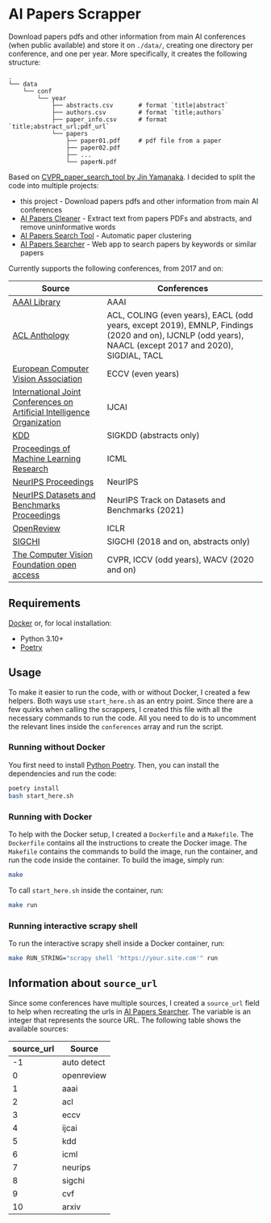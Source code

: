 # AI Papers Scrapper

Download papers pdfs and other information from main AI conferences (when public available) and store it on `./data/`, creating one directory per conference, and one per year. More specifically, it creates the following structure:

    .
    └── data
        └── conf
            └── year
                ├── abstracts.csv       # format `title|abstract`
                ├── authors.csv         # format `title;authors`
                ├── paper_info.csv      # format `title;abstract_url;pdf_url`
                └── papers
                    ├── paper01.pdf     # pdf file from a paper
                    ├── paper02.pdf
                    ├── ...
                    └── paperN.pdf

Based on [CVPR_paper_search_tool by Jin Yamanaka](https://github.com/jiny2001/CVPR_paper_search_tool). I decided to split the code into multiple projects:

- this project - Download papers pdfs and other information from main AI conferences
- [AI Papers Cleaner](https://github.com/george-gca/ai_papers_cleaner) - Extract text from papers PDFs and abstracts, and remove uninformative words
- [AI Papers Search Tool](https://github.com/george-gca/ai_papers_search_tool) - Automatic paper clustering
- [AI Papers Searcher](https://github.com/george-gca/ai_papers_searcher) - Web app to search papers by keywords or similar papers

Currently supports the following conferences, from 2017 and on:

| Source | Conferences |
| --- | --- |
| [AAAI Library](https://www.aaai.org/Library/AAAI/aaai-library.php) | AAAI |
| [ACL Anthology](https://aclanthology.org/) | ACL, COLING (even years), EACL (odd years, except 2019), EMNLP, Findings (2020 and on), IJCNLP (odd years), NAACL (except 2017 and 2020), SIGDIAL, TACL |
| [European Computer Vision Association](https://www.ecva.net/papers.php) | ECCV (even years) |
| [International Joint Conferences on Artificial Intelligence Organization](https://www.ijcai.org/) | IJCAI |
| [KDD](https://kdd.org/) | SIGKDD (abstracts only) |
| [Proceedings of Machine Learning Research](https://proceedings.mlr.press/) | ICML |
| [NeurIPS Proceedings](https://proceedings.neurips.cc/) | NeurIPS |
| [NeurIPS Datasets and Benchmarks Proceedings](https://datasets-benchmarks-proceedings.neurips.cc/) | NeurIPS Track on Datasets and Benchmarks (2021) |
| [OpenReview](https://openreview-py.readthedocs.io/en/latest/) | ICLR |
| [SIGCHI](https://sigchi.org/) | SIGCHI (2018 and on, abstracts only) |
| [ The Computer Vision Foundation open access](https://openaccess.thecvf.com/) | CVPR, ICCV (odd years), WACV (2020 and on) |

## Requirements

[Docker](https://www.docker.com/) or, for local installation:

- Python 3.10+
- [Poetry](https://python-poetry.org/docs/)

## Usage

To make it easier to run the code, with or without Docker, I created a few helpers. Both ways use `start_here.sh` as an entry point. Since there are a few quirks when calling the scrappers, I created this file with all the necessary commands to run the code. All you need to do is to uncomment the relevant lines inside the `conferences` array and run the script.

### Running without Docker

You first need to install [Python Poetry](https://python-poetry.org/docs/). Then, you can install the dependencies and run the code:

```bash
poetry install
bash start_here.sh
```

### Running with Docker

To help with the Docker setup, I created a `Dockerfile` and a `Makefile`. The `Dockerfile` contains all the instructions to create the Docker image. The `Makefile` contains the commands to build the image, run the container, and run the code inside the container. To build the image, simply run:

```bash
make
```

To call `start_here.sh` inside the container, run:

```bash
make run
```

### Running interactive scrapy shell

To run the interactive scrapy shell inside a Docker container, run:

```bash
make RUN_STRING="scrapy shell 'https://your.site.com'" run
```

## Information about `source_url`

Since some conferences have multiple sources, I created a `source_url` field to help when recreating the urls in [AI Papers Searcher](https://github.com/george-gca/ai_papers_searcher). The variable is an integer that represents the source URL. The following table shows the available sources:

| source_url | Source      |
| ---------- | ----------- |
| -1         | auto detect |
| 0          | openreview  |
| 1          | aaai        |
| 2          | acl         |
| 3          | eccv        |
| 4          | ijcai       |
| 5          | kdd         |
| 6          | icml        |
| 7          | neurips     |
| 8          | sigchi      |
| 9          | cvf         |
| 10         | arxiv       |
